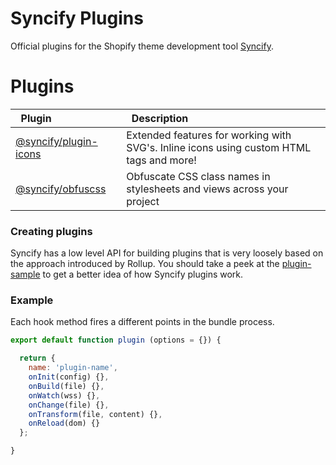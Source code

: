 # Syncify Plugins

Official plugins for the Shopify theme development tool [Syncify](#).

# Plugins

<table>
  <thead>
    <tr>
      <th align="left" width="200px">&nbsp;&nbsp;Plugin</th>
      <th align="left" width="800px">&nbsp;&nbsp;Description</th>
    </tr>
  </thead>
  <tbody>
    <tr>
      <td>
        <a href="#">@syncify/plugin-icons</a>
      </td>
      <td>
        Extended features for working with SVG's. Inline icons using custom HTML tags and more!
      </td>
    </tr>
    <tr>
      <td>
        <a href="#">@syncify/obfuscss</a>
      </td>
      <td>
        Obfuscate CSS class names in stylesheets and views across your project
      </td>
    </tr>
  </tbody>
</table>

### Creating plugins

Syncify has a low level API for building plugins that is very loosely based on the approach introduced by Rollup. You should take a peek at the [plugin-sample](#) to get a better idea of how Syncify plugins work.

### Example

Each hook method fires a different points in the bundle process.

<!--prettier-ignore-->
```js
export default function plugin (options = {}) {

  return {
    name: 'plugin-name',
    onInit(config) {},
    onBuild(file) {},
    onWatch(wss) {},
    onChange(file) {},
    onTransform(file, content) {},
    onReload(dom) {}
  };

}
```
